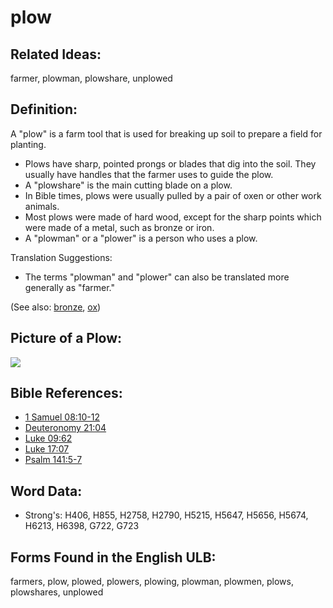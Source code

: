 # plow

## Related Ideas:

farmer, plowman, plowshare, unplowed

## Definition:

A "plow" is a farm tool that is used for breaking up soil to prepare a field for planting.

* Plows have sharp, pointed prongs or blades that dig into the soil. They usually have handles that the farmer uses to guide the plow.
* A "plowshare" is the main cutting blade on a plow.
* In Bible times, plows were usually pulled by a pair of oxen or other work animals.
* Most plows were made of hard wood, except for the sharp points which were made of a metal, such as bronze or iron.
* A "plowman" or a "plower" is a person who uses a plow.

Translation Suggestions:

* The terms "plowman" and "plower" can also be translated more generally as "farmer."

(See also: [bronze](../other/bronze.md), [ox](../other/cow.md))

## Picture of a Plow:

<a href="https://content.bibletranslationtools.org/WycliffeAssociates/en_tw/raw/branch/master/PNGs/p/Plow.png"><img src="https://content.bibletranslationtools.org/WycliffeAssociates/en_tw/raw/branch/master/PNGs/p/Plow.png" ></a>

## Bible References:

* [1 Samuel 08:10-12](rc://en/tn/help/1sa/08/10)
* [Deuteronomy 21:04](rc://en/tn/help/deu/21/04)
* [Luke 09:62](rc://en/tn/help/luk/09/62)
* [Luke 17:07](rc://en/tn/help/luk/17/07)
* [Psalm 141:5-7](rc://en/tn/help/psa/141/005)

## Word Data:

* Strong's: H406, H855, H2758, H2790, H5215, H5647, H5656, H5674, H6213, H6398, G722, G723

## Forms Found in the English ULB:

farmers, plow, plowed, plowers, plowing, plowman, plowmen, plows, plowshares, unplowed
